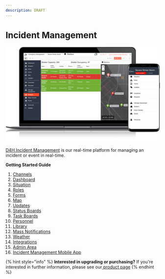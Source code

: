 ```yaml
---
description: DRAFT
---
```


# Incident Management



![](../../.gitbook/assets/incident-management-overview.png)

  
  
[D4H Incident Management](http://d4htechnologies.com/incident-management) is our real-time platform for managing an incident or event in real-time.  
  
  
**Getting Started Guide**  
  


1. [Channels](https://support.d4h.org/incident-management-channels/channels) 
2. [Dashboard](https://support.d4h.org/incident-management-dashboard/dashboard) 
3. [Situation](https://support.d4h.org/incident-management-situation/situation) 
4. [Roles](https://support.d4h.org/incident-management-teams-roles/roles2) 
5. [Forms](https://support.d4h.org/incident-management-forms/forms) 
6. [Map](https://support.d4h.org/incident-management-maps/map) 
7. [Updates](https://support.d4h.org/incident-management-updates/updates) 
8. [Status Boards](https://support.d4h.org/incident-management-status-boards/status-boards) 
9. [Task Boards](https://support.d4h.org/incident-management-tasks/task-boards) 
10. [Personnel](https://support.d4h.org/incident-management-personnel/personnel) 
11. [Library](https://support.d4h.org/incident-management-library/library) 
12. [Mass Notifications](https://support.d4h.org/incident-management-mass-notifications/mass-notifications2) 
13. [Weather](https://support.d4h.org/incident-management-weather/weather) 
14. [Integrations](https://support.d4h.org/d4h-incident-management/integrations) 
15. [Admin Area](https://support.d4h.org/incident-management-admin-area/admin-area) 
16. [Incident Management Mobile App](https://d4htechnologies.com/resources/mobile-apps)

{% hint style="info" %}
**Interested in upgrading or purchasing?** If you're interested in further information, please see our[ product page](https://d4htechnologies.com/incident-management) 
{% endhint %}

